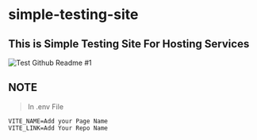 # simple-testing-site

## This is Simple Testing Site For Hosting Services
![Test Github Readme #1](https://user-images.githubusercontent.com/24852420/223189979-24bfe553-f846-465a-ad21-901092c95215.jpg)
## NOTE

> In .env File
```
VITE_NAME=Add your Page Name
VITE_LINK=Add Your Repo Name
```

